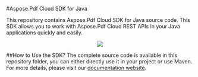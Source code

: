 #Aspose.Pdf Cloud SDK for Java

This repository contains Aspose.Pdf Cloud SDK for Java source code. This SDK allows you to work with Aspose.Pdf Cloud REST APIs in your Java applications quickly and easily. 

<p align="center">
  <a title="Download complete Aspose.Pdf for Cloud source code" href="https://github.com/asposepdf/Aspose_Pdf_Cloud/archive/master.zip">
	<img src="https://raw.github.com/AsposeExamples/java-examples-dashboard/master/images/downloadZip-Button-Large.png" />
  </a>
</p>

##How to Use the SDK?
The complete source code is available in this repository folder, you can either directly use it in your project or use Maven. For more details, please visit our [documentation website](http://www.aspose.com/docs/display/pdfcloud/How+to+Setup+Aspose.Pdf+Cloud+SDK+for+Java).